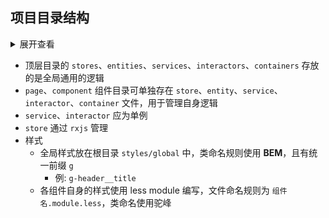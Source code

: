 ## 项目目录结构
<details>
<summary>展开查看</summary>
<pre><code>
├── assets           图片字体等资源
│
├── styles           全局样式
│
├── components       公用组件
│
├── config           配置
│
├── constants        常量
│
├── containers       容器组件
│
├── entities         实体类
│
├── interactors      业务层 (处理比较复杂的业务逻辑，比如用于连接 services 和 stores)
│
├── pages            页面
│
├── services         数据层
│
├── store            状态管理
│
├── tools            工具类、工具函数
│
├── App.tsx          根组件
│
└── index.tsx        入口
</code></pre>
</details>

- 顶层目录的 `stores`、`entities`、`services`、`interactors`、`containers` 存放的是全局通用的逻辑
- `page`、`component` 组件目录可单独存在 `store`、`entity`、`service`、`interactor`、`container` 文件，用于管理自身逻辑
- `service`、`interactor` 应为单例
- `store` 通过 `rxjs` 管理
- 样式
  - 全局样式放在根目录 `styles/global` 中，类命名规则使用 **BEM**，且有统一前缀 `g`
    - 例: `g-header__title`
  - 各组件自身的样式使用 less module 编写，文件命名规则为 `组件名.module.less`，类命名使用驼峰
